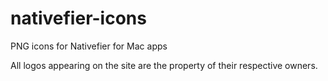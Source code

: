 # nativefier-icons
PNG icons for Nativefier for Mac apps

All logos appearing on the site are the property of their respective owners.